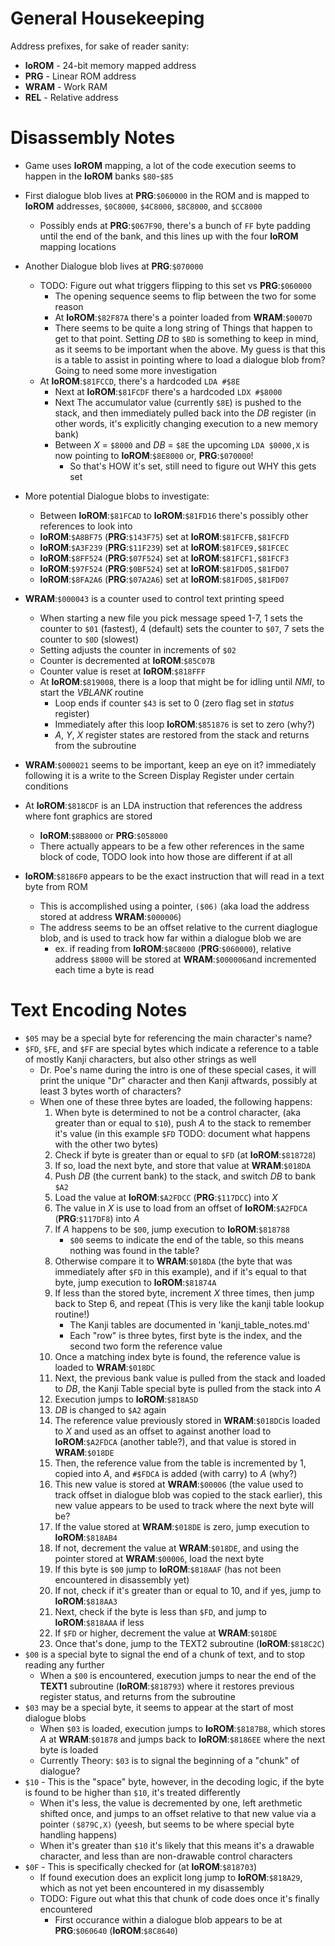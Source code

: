 # General Housekeeping

Address prefixes, for sake of reader sanity:
* **loROM** - 24-bit memory mapped address
* **PRG** - Linear ROM address
* **WRAM** - Work RAM
* **REL** - Relative address

# Disassembly Notes
* Game uses **loROM** mapping, a lot of the code execution seems to happen in the **loROM** banks `$80`-`$85`
* First dialogue blob lives at **PRG**:`$060000` in the ROM and is mapped to **loROM** addresses, `$0C8000`, `$4C8000`, `$8C8000`, and `$CC8000`
    * Possibly ends at **PRG**:`$067F90`, there's a bunch of `FF` byte padding until the end of the bank, and this lines up with the four **loROM** mapping locations
* Another Dialogue blob lives at **PRG**:`$070000`
    * TODO: Figure out what triggers flipping to this set vs **PRG**:`$060000`
        * The opening sequence seems to flip between the two for some reason
        * At **loROM**:`$82F87A` there's a pointer loaded from **WRAM**:`$0007D`
        * There seems to be quite a long string of Things that happen to get to that point. Setting *DB* to `$BD` is something to keep in mind, as it seems to be important when the above. My guess is that this is a table to assist in pointing where to load a dialogue blob from? Going to need some more investigation
    * At **loROM**:`$81FCCD`, there's a hardcoded `LDA #$8E`
        * Next at **loROM**:`$81FCDF` there's a hardcoded `LDX #$8000`
        * Next The accumulator value (currently `$8E`) is pushed to the stack, and then immediately pulled back into the *DB* register (in other words, it's explicitly changing execution to a new memory bank)
        * Between *X* = `$8000` and *DB* = `$8E` the upcoming `LDA $0000,X` is now pointing to **loROM**:`$8E8000` or, **PRG**:`$070000`!
            * So that's HOW it's set, still need to figure out WHY this gets set
* More potential Dialogue blobs to investigate:
    * Between **loROM**:`$81FCAD` to **loROM**:`$81FD16` there's possibly other references to look into
    * **loROM**:`$A8BF75` (**PRG**:`$143F75`) set at **loROM**:`$81FCFB,$81FCFD`
    * **loROM**:`$A3F239` (**PRG**:`$11F239`) set at **loROM**:`$81FCE9,$81FCEC`
    * **loROM**:`$8FF524` (**PRG**:`$07F524`) set at **loROM**:`$81FCF1,$81FCF3`
    * **loROM**:`$97F524` (**PRG**:`$0BF524`) set at **loROM**:`$81FD05,$81FD07`
    * **loROM**:`$8FA2A6` (**PRG**:`$07A2A6`) set at **loROM**:`$81FD05,$81FD07`

* **WRAM**:`$000043` is a counter used to control text printing speed
    * When starting a new file you pick message speed 1-7, 1 sets the counter to `$01` (fastest), 4 (default) sets the counter to `$07`, 7 sets the counter to `$0D` (slowest)
    * Setting adjusts the counter in increments of `$02`
    * Counter is decremented at **loROM**:`$85C07B`
    * Counter value is reset at **loROM**:`$818FFF`
    * At **loROM**:`$819008`, there is a loop that might be for idling until *NMI*, to start the *VBLANK* routine
        * Loop ends if counter `$43` is set to 0 (zero flag set in *status* register)
        * Immediately after this loop **loROM**:`$851876` is set to zero (why?)
        * *A*, *Y*, *X* register states are restored from the stack and returns from the subroutine
* **WRAM**:`$000021` seems to be important, keep an eye on it? immediately following it is a write to the Screen Display Register under certain conditions
* At **loROM**:`$818CDF` is an LDA instruction that references the address where font graphics are stored
    * **loROM**:`$8B8000` or **PRG**:`$058000`
    * There actually appears to be a few other references in the same block of code, TODO look into how those are different if at all
* **loROM**:`$8186F0` appears to be the exact instruction that will read in a text byte from ROM
    * This is accomplished using a pointer, `($06)` (aka load the address stored at address **WRAM**:`$000006`)
    * The address seems to be an offset relative to the current diaglogue blob, and is used to track how far within a dialogue blob we are
        * ex. if reading from **loROM**:`$8C8000` (**PRG**:`$060000`), relative address `$8000` will be stored at **WRAM**:`$000006`and incremented each time a byte is read

# Text Encoding Notes
* `$05` may be a special byte for referencing the main character's name?
* `$FD`, `$FE`, and `$FF` are special bytes which indicate a reference to a table of mostly Kanji characters, but also other strings as well
    * Dr. Poe's name during the intro is one of these special cases, it will print the unique "Dr" character and then Kanji aftwards, possibly at least 3 bytes worth of characters?
    * When one of these three bytes are loaded, the following happens:
        1. When byte is determined to not be a control character, (aka greater than or equal to `$10`), push *A* to the stack to remember it's value (in this example `$FD` TODO: document what happens with the other two bytes)
        2. Check if byte is greater than or equal to `$FD` (at **loROM**:`$818728`)
        3. If so, load the next byte, and store that value at **WRAM**:`$018DA`
        4. Push *DB* (the current bank) to the stack, and switch *DB* to bank `$A2`
        5. Load the value at **loROM**:`$A2FDCC` (**PRG**:`$117DCC`) into *X*
        6. The value in *X* is use to load from an offset of **loROM**:`$A2FDCA` (**PRG**:`$117DF8`) into *A*
        7. If *A* happens to be `$00`, jump execution to **loROM**:`$818788`
            * `$00` seems to indicate the end of the table, so this means nothing was found in the table?
        8. Otherwise compare it to **WRAM**:`$018DA` (the byte that was immediately after `$FD` in this example), and if it's equal to that byte, jump execution to **loROM**:`$81874A`
        9. If less than the stored byte, increment *X* three times, then jump back to Step 6, and repeat (This is very like the kanji table lookup routine!)
            * The Kanji tables are documented in 'kanji_table_notes.md'
            * Each "row" is three bytes, first byte is the index, and the second two form the reference value
        10. Once a matching index byte is found, the reference value is loaded to **WRAM**:`$018DC`
        11. Next, the previous bank value is pulled from the stack and loaded to *DB*, the Kanji Table special byte is pulled from the stack into *A*
        12. Execution jumps to **loROM**:`$818A5D`
        13. *DB* is changed to `$A2` again
        14. The reference value previously stored in **WRAM**:`$018DC`is loaded to *X* and used as an offset to against another load to **loROM**:`$A2FDCA` (another table?), and that value is stored in **WRAM**:`$018DE`
        15. Then, the reference value from the table is incremented by 1, copied into *A*, and `#$FDCA` is added (with carry) to *A* (why?)
        16. This new value is stored at **WRAM**:`$00006` (the value used to track offset in dialogue blob was copied to the stack earlier), this new value appears to be used to track where the next byte will be?
        17. If the value stored at **WRAM**:`$018DE` is zero, jump execution to **loROM**:`$818AB4`
        18. If not, decrement the value at **WRAM**:`$018DE`, and using the pointer stored at **WRAM**:`$00006`, load the next byte
        19. If this byte is `$00` jump to **loROM**:`$818AAF` (has not been encountered in disassembly yet)
        20. If not, check if it's greater than or equal to 10, and if yes, jump to **loROM**:`$818AA3`
        21. Next, check if the byte is less than `$FD`, and jump to **loROM**:`$818AAA` if less
        22. If `$FD` or higher, decrement the value at **WRAM**:`$018DE`
        23. Once that's done, jump to the TEXT2 subroutine (**loROM**:`$818C2C`)
* `$00` is a special byte to signal the end of a chunk of text, and to stop reading any further
    * When a `$00` is encountered, execution jumps to near the end of the **TEXT1** subroutine (**loROM**:`$818793`) where it restores previous register status, and returns from the subroutine
* `$03` may be a special byte, it seems to appear at the start of most dialogue blobs
    * When `$03` is loaded, execution jumps to **loROM**:`$8187B8`, which stores *A* at **WRAM**:`$01878` and jumps back to **loROM**:`$8186EE` where the next byte is loaded
    * Currently Theory: `$03` is to signal the beginning of a "chunk" of dialogue?
* `$10` - This is the "space" byte, however, in the decoding logic, if the byte is found to be higher than `$10`, it's treated differently
    * When it's less, the value is decremented by one, left arethmetic shifted once, and jumps to an offset relative to that new value via a pointer `($879C,X)` (yeesh, but seems to be where special byte handling happens)
    * When it's greater than `$10` it's likely that this means it's a drawable character, and less than are non-drawable control characters
* `$0F` - This is specifically checked for (at **loROM**:`$818703`)
    * If found execution does an explicit long jump to **loROM**:`$818A29`, which as not yet been encountered in my disassembly
    * TODO: Figure out what this that chunk of code does once it's finally encountered
        * First occurance within a dialogue blob appears to be at **PRG**:`$060640` (**loROM**:`$8C8640`)
